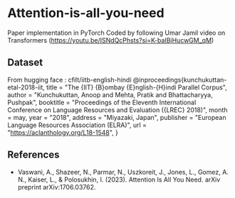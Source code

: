 # Attention-is-all-you-need
Paper implementation in PyTorch
Coded by following Umar Jamil video on Transformers (https://youtu.be/ISNdQcPhsts?si=K-baIBjHucwGM_qM)

## Dataset
From hugging face : cfilt/iitb-english-hindi
@inproceedings{kunchukuttan-etal-2018-iit,
    title = "The {IIT} {B}ombay {E}nglish-{H}indi Parallel Corpus",
    author = "Kunchukuttan, Anoop  and
      Mehta, Pratik  and
      Bhattacharyya, Pushpak",
    booktitle = "Proceedings of the Eleventh International Conference on Language Resources and Evaluation ({LREC} 2018)",
    month = may,
    year = "2018",
    address = "Miyazaki, Japan",
    publisher = "European Language Resources Association (ELRA)",
    url = "https://aclanthology.org/L18-1548",
}


## References

- Vaswani, A., Shazeer, N., Parmar, N., Uszkoreit, J., Jones, L., Gomez, A. N., Kaiser, L., & Polosukhin, I. (2023). Attention Is All You Need. arXiv preprint arXiv:1706.03762.
